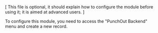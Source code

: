 [ This file is optional, it should explain how to configure the module before using it;
it is aimed at advanced users. ]

To configure this module, you need to access the "PunchOut Backend" menu and create a
new record.
